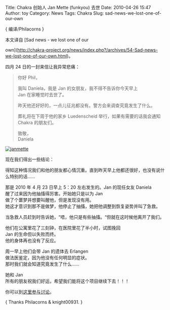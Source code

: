 Title: Chakra 创始人 Jan Mette (funkyou) 去世
Date: 2010-04-26 15:47
Author: toy
Category: News
Tags: Chakra
Slug: sad-news-we-lost-one-of-our-own

{ 编译/Philacorns }

本文译自 [Sad news - we lost one of our  

own](http://chakra-project.org/news/index.php?/archives/54-Sad-news-we-lost-one-of-our-own.html)。

四月 24 日的一封来信让我异常悲痛：

> 你好 Phil，  
>  
> 我叫 Daniela，我是 Jan 的女朋友，我不得不告诉你今天早上  
> Jan 在家睡觉时去世了。  
>  
> 昨天他还好好的，一点儿征兆都没有。警方会来调查究竟发生了什么。  
>  
> 葬礼将在下周于他的家乡 Luedenscheid 举行，如果有需要的话我会通知  
> Chakra 的朋友们。  
>  
> 致敬，  
> Daniela

[![janmette](http://i.linuxtoy.org/images/2010/04/thumb-janmette.png)](http://i.linuxtoy.org/images/2010/04/janmette.png)

现在我们得出一些结论：

得知这种情况我们和他的朋友都心情沉重。直到昨天早上他都还很好，也没有说什么特别的话……

那是 2010 年 4 月 23 日早上 5：20 左右发生的。Jan 的现任女友 Daniela  
醒了过来因为他抽搐得厉害。开始她只是以为 Jan  
做了个噩梦并想要叫醒他，但是发现没有用。  
她这才意识到那不是做梦，他停止了抽搐，她把他调整到恢复姿势并叫了急救。  

当急救人员赶到时告诉她，“唔，他只是有些抽搐。“但就在这时候他离开了我们。

他们在公寓里花了三刻钟，在医院里花了半小时，试图挽回  
Jan 的生命但以失败而终。  
他的身体再也没有了反应。

周一早上他们会带 Jan 的遗体去 Erlangen  
做法医鉴定，因为他没有任何明显的症状。  
那时我们就会知道究竟发生了什么……

她和 Jan  
所有的朋友祝我们好运，希望我们能将这个项目继续下去！！！

你可以到[这里参与讨论](http://chakra-project.org/bbs/viewtopic.php?id=2612)。

{ Thanks Philacorns & knight00931. }
